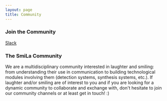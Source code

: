 ```yaml
---
layout: page
title: Community
---
```


### Join the Community
<a href="https://join.slack.com/t/smilagroup/shared_invite/zt-1gd023r68-FHmieinJhNQ_SDF85kNqSA">Slack</a> <br> 

### The SmiLa Community
We are a multidisciplinary community interested in laughter and smiling: from understanding their use in communication to building technological modules involving them (detection systems, synthesis systems, etc.).
If laughter and/or smiling are of interest to you and if you are looking for a dynamic community to collaborate and exchange with, don't hesitate to join our community channels or at least get in touch! :)